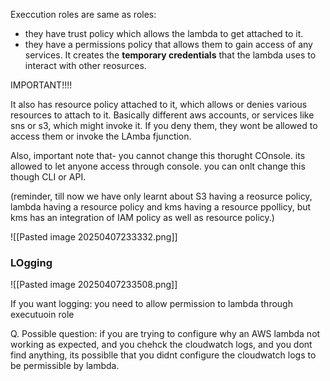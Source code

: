 

Execcution roles are same as roles:
- they have trust policy which allows the lambda to get attached to it.
- they have a permissions policy that allows them to gain access of any services. It creates the **temporary credentials** that the lambda uses to interact with other reosurces.

IMPORTANT!!!!

It also has resource policy attached to it, which allows or denies various resources to attach to it.  Basically different aws accounts, or services like sns or s3, which might invoke it. If you deny them, they wont be allowed to access them or invoke the LAmba fjunction.

Also, important   note that- you cannot change this thorught COnsole. its allowed to let anyone access through console. you can onlt change this though CLI or API.

(reminder, till now we have only learnt about S3 having a reosurce policy, lambda having a resource policy and kms having a resource ppollicy, but kms has an integration of IAM policy as well as resource policy.)

![[Pasted image 20250407233332.png]]



### LOgging
![[Pasted image 20250407233508.png]]

If you want logging: you need to allow permission to lambda through executuoin role


Q.
Possible question: if you are trying to configure why an AWS lambda not working as expected, and you chehck the cloudwatch logs, and you dont find anything, its possiblle that you didnt configure the cloudwatch logs to be permissible by lambda.

